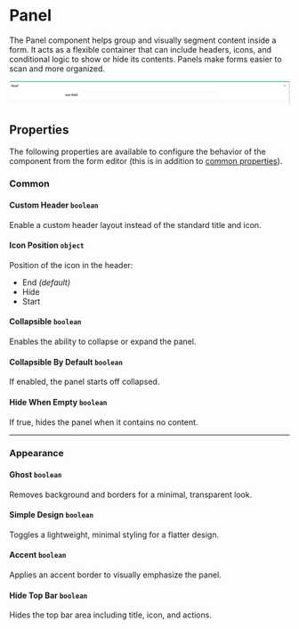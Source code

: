 # Panel

The Panel component helps group and visually segment content inside a form. It acts as a flexible container that can include headers, icons, and conditional logic to show or hide its contents. Panels make forms easier to scan and more organized.

[//]: # '<iframe width="100%" height="500" src="https://pd-docs-adminportal-test.shesha.dev/shesha/forms-designer/?id=747834b4-9ef8-4088-a951-e976776b19ec" title="Panel Component" ></iframe>'

![Image](../Layouts/images/panel1.png)

## **Properties**

The following properties are available to configure the behavior of the component from the form editor (this is in addition to [common properties](/docs/front-end-basics/form-components/common-component-properties)).

### Common

#### **Custom Header** `boolean`
Enable a custom header layout instead of the standard title and icon.

#### **Icon Position** `object`
Position of the icon in the header:

- End *(default)*
- Hide
- Start

#### **Collapsible** `boolean`  
Enables the ability to collapse or expand the panel.

#### **Collapsible By Default** `boolean`  
If enabled, the panel starts off collapsed.

#### **Hide When Empty** `boolean`
If true, hides the panel when it contains no content.

___

### Appearance

#### **Ghost** `boolean`
Removes background and borders for a minimal, transparent look.

#### **Simple Design** `boolean`
Toggles a lightweight, minimal styling for a flatter design.

#### **Accent** `boolean`
Applies an accent border to visually emphasize the panel.

#### **Hide Top Bar** `boolean`
Hides the top bar area including title, icon, and actions.


